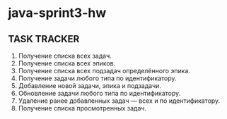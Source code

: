 # java-sprint3-hw
## TASK TRACKER

1. Получение списка всех задач.
2. Получение списка всех эпиков.
3. Получение списка всех подзадач определённого эпика.
4. Получение задачи любого типа по идентификатору.
5. Добавление новой задачи, эпика и подзадачи.
6. Обновление задачи любого типа по идентификатору.
7. Удаление ранее добавленных задач — всех и по идентификатору.
8. Получение списка просмотренных задач.